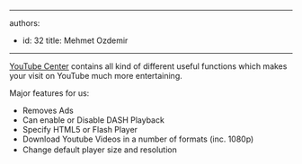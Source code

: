 

---
authors:
  - id: 32
    title: Mehmet Ozdemir
---




<span class='intro'> <p>​​​​​<a target="_blank" href="http&#58;//userscripts.org/scripts/show/114002">YouTube Center</a>​ contains all kind of different useful functions which makes your visit on YouTube much more entertaining.</p> </span>

<p class="p1">Major features for us&#58;</p><ul class="ul1"><li class="li1">Removes Ads</li><li class="li1">Can enable or Disable DASH Playback</li><li class="li1">Specify HTML5 or Flash Player</li><li class="li1">Download Youtube Videos in a number of formats (inc. 1080p)</li><li class="li1"><span style="line-height&#58;1.6;">Change default player size and resolution</span></li></ul>


